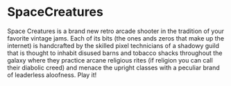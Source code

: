 # SpaceCreatures

Space Creatures is a brand new retro arcade shooter in the tradition of your favorite vintage jams. Each of its bits (the ones ands zeros that make up the internet) is handcrafted by the skilled pixel technicians of a shadowy guild that is thought to inhabit disused barns and tobacco shacks throughout the galaxy where they practice arcane religious rites (if religion you can call their diabolic creed) and menace the upright classes with a peculiar brand of leaderless aloofness. Play it!
